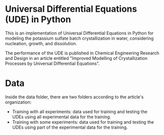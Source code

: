 # Universal Differential Equations (UDE) in Python

This is an implementation of Universal Differential Equations in Python for modeling the potassium sulfate batch crystallization in water, considering nucleation, growth, and dissolution.

The performance of the UDE is published in Chemical Engineering Research and Design in an article entitled "Improved Modelling of Crystallization Processes by Universal Differential Equations". 


# Data

Inside the data folder, there are two folders according to the article's organization:

- Training with all experiments: data used for training and testing the UDEs using all experimental data for the training.
- Training with some experiments: data used for training and testing the UDEs using part of the experimental data for the training.